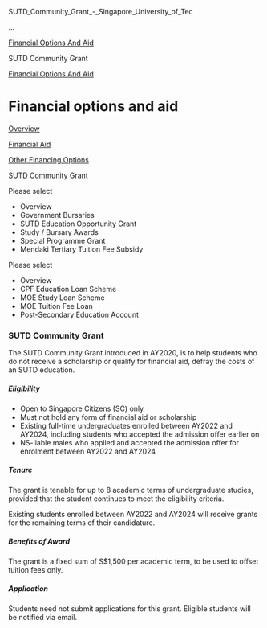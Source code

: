 SUTD_Community_Grant_-_Singapore_University_of_Tec



…

 [Financial Options And Aid](/admissions/undergraduate/financing-options-and-aid) 

SUTD Community Grant

[Financial Options And Aid](https://www.sutd.edu.sg/admissions/undergraduate/financing-options-and-aid)

Financial options and aid
=========================

[Overview](/admissions/undergraduate/financing-options-and-aid/#tabs)

[Financial Aid](/admissions/undergraduate/financing-options-and-aid/financial-aid/#tabs)

[Other Financing Options](/admissions/undergraduate/financing-options-and-aid/other-financing-options/#tabs)

[SUTD Community Grant](/admissions/undergraduate/financing-options-and-aid/sutd-community-grant/#tabs)

Please select

* Overview
* Government Bursaries
* SUTD Education Opportunity Grant
* Study / Bursary Awards
* Special Programme Grant
* Mendaki Tertiary Tuition Fee Subsidy

Please select

* Overview
* CPF Education Loan Scheme
* MOE Study Loan Scheme
* MOE Tuition Fee Loan
* Post-Secondary Education Account

### SUTD Community Grant



The SUTD Community Grant introduced in AY2020, is to help students who do not receive a scholarship or qualify for financial aid, defray the costs of an SUTD education.



##### **Eligibility**



* Open to Singapore Citizens (SC) only
* Must not hold any form of financial aid or scholarship
* Existing full-time undergraduates enrolled between AY2022 and AY2024, including students who accepted the admission offer earlier on
* NS-liable males who applied and accepted the admission offer for enrolment between AY2022 and AY2024


##### **Tenure**



The grant is tenable for up to 8 academic terms of undergraduate studies, provided that the student continues to meet the eligibility criteria.  
   
Existing students enrolled between AY2022 and AY2024 will receive grants for the remaining terms of their candidature.



##### **Benefits of Award**



The grant is a fixed sum of S$1,500 per academic term, to be used to offset tuition fees only.



##### **Application**



Students need not submit applications for this grant. Eligible students will be notified via email.


